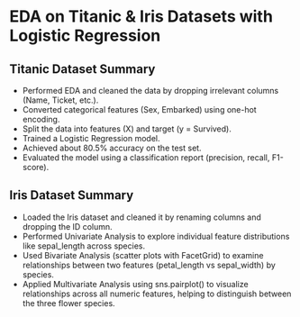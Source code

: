 # EDA on Titanic & Iris Datasets with Logistic Regression

## Titanic Dataset Summary

* Performed EDA and cleaned the data by dropping irrelevant columns (Name, Ticket, etc.).
* Converted categorical features (Sex, Embarked) using one-hot encoding.
* Split the data into features (X) and target (y = Survived).
* Trained a Logistic Regression model.
* Achieved about 80.5% accuracy on the test set.
* Evaluated the model using a classification report (precision, recall, F1-score).

## Iris Dataset Summary

* Loaded the Iris dataset and cleaned it by renaming columns and dropping the ID column.
* Performed Univariate Analysis to explore individual feature distributions like sepal_length across species.
* Used Bivariate Analysis (scatter plots with FacetGrid) to examine relationships between two features (petal_length vs sepal_width) by species.
* Applied Multivariate Analysis using sns.pairplot() to visualize relationships across all numeric features, helping to distinguish between the three flower species.
  
